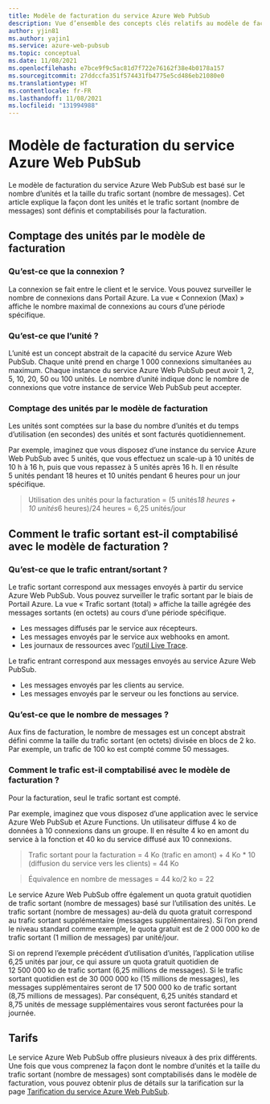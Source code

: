 ```yaml
---
title: Modèle de facturation du service Azure Web PubSub
description: Vue d’ensemble des concepts clés relatifs au modèle de facturation du service Azure Web PubSub.
author: yjin81
ms.author: yajin1
ms.service: azure-web-pubsub
ms.topic: conceptual
ms.date: 11/08/2021
ms.openlocfilehash: e7bce9f9c5ac81d7f722e76162f38e4b0178a157
ms.sourcegitcommit: 27ddccfa351f574431fb4775e5cd486eb21080e0
ms.translationtype: HT
ms.contentlocale: fr-FR
ms.lasthandoff: 11/08/2021
ms.locfileid: "131994988"
---
```

# <a name="billing-model-of-azure-web-pubsub-service"></a>Modèle de facturation du service Azure Web PubSub

Le modèle de facturation du service Azure Web PubSub est basé sur le nombre d’unités et la taille du trafic sortant (nombre de messages). Cet article explique la façon dont les unités et le trafic sortant (nombre de messages) sont définis et comptabilisés pour la facturation.

## <a name="how-units-are-counted-with-billing-model"></a>Comptage des unités par le modèle de facturation

### <a name="what-is-the-connection"></a>Qu’est-ce que la connexion ?

La connexion se fait entre le client et le service. Vous pouvez surveiller le nombre de connexions dans Portail Azure. La vue « Connexion (Max) » affiche le nombre maximal de connexions au cours d’une période spécifique. 

### <a name="what-is-the-unit"></a>Qu’est-ce que l’unité ?

L’unité est un concept abstrait de la capacité du service Azure Web PubSub. Chaque unité prend en charge 1 000 connexions simultanées au maximum. Chaque instance du service Azure Web PubSub peut avoir 1, 2, 5, 10, 20, 50 ou 100 unités. Le nombre d’unité indique donc le nombre de connexions que votre instance de service Web PubSub peut accepter.

###  <a name="how-units-are-counted-with-billing-model"></a>Comptage des unités par le modèle de facturation

Les unités sont comptées sur la base du nombre d’unités et du temps d’utilisation (en secondes) des unités et sont facturés quotidiennement. 

Par exemple, imaginez que vous disposez d’une instance du service Azure Web PubSub avec 5 unités, que vous effectuez un scale-up à 10 unités de 10 h à 16 h, puis que vous repassez à 5 unités après 16 h. Il en résulte 5 unités pendant 18 heures et 10 unités pendant 6 heures pour un jour spécifique.

> Utilisation des unités pour la facturation = (5 unités*18 heures + 10 unités*6 heures)/24 heures = 6,25 unités/jour

## <a name="how-outbound-traffic-is-counted-with-billing-model"></a>Comment le trafic sortant est-il comptabilisé avec le modèle de facturation ?

### <a name="what-is-inboundoutbound-traffic"></a>Qu’est-ce que le trafic entrant/sortant ? 

Le trafic sortant correspond aux messages envoyés à partir du service Azure Web PubSub. Vous pouvez surveiller le trafic sortant par le biais de Portail Azure. La vue « Trafic sortant (total) » affiche la taille agrégée des messages sortants (en octets) au cours d’une période spécifique.

- Les messages diffusés par le service aux récepteurs.
- Les messages envoyés par le service aux webhooks en amont.
- Les journaux de ressources avec l’[outil Live Trace](./howto-troubleshoot-resource-logs.md#capture-resource-logs-with-live-trace-tool). 

Le trafic entrant correspond aux messages envoyés au service Azure Web PubSub. 

- Les messages envoyés par les clients au service.
- Les messages envoyés par le serveur ou les fonctions au service.

### <a name="what-is-message-count"></a>Qu’est-ce que le nombre de messages ?

Aux fins de facturation, le nombre de messages est un concept abstrait défini comme la taille du trafic sortant (en octets) divisée en blocs de 2 ko. Par exemple, un trafic de 100 ko est compté comme 50 messages.  

### <a name="how-traffic-is-counted-with-billing-model"></a>Comment le trafic est-il comptabilisé avec le modèle de facturation ?

Pour la facturation, seul le trafic sortant est compté. 

Par exemple, imaginez que vous disposez d’une application avec le service Azure Web PubSub et Azure Functions. Un utilisateur diffuse 4 ko de données à 10 connexions dans un groupe. Il en résulte 4 ko en amont du service à la fonction et 40 ko du service diffusé aux 10 connexions.

> Trafic sortant pour la facturation = 4 Ko (trafic en amont) + 4 Ko * 10 (diffusion du service vers les clients) = 44 Ko

> Équivalence en nombre de messages = 44 ko/2 ko = 22

Le service Azure Web PubSub offre également un quota gratuit quotidien de trafic sortant (nombre de messages) basé sur l’utilisation des unités. Le trafic sortant (nombre de messages) au-delà du quota gratuit correspond au trafic sortant supplémentaire (messages supplémentaires). Si l’on prend le niveau standard comme exemple, le quota gratuit est de 2 000 000 ko de trafic sortant (1 million de messages) par unité/jour.

Si on reprend l’exemple précédent d’utilisation d’unités, l’application utilise 6,25 unités par jour, ce qui assure un quota gratuit quotidien de 12 500 000 ko de trafic sortant (6,25 millions de messages). Si le trafic sortant quotidien est de 30 000 000 ko (15 millions de messages), les messages supplémentaires seront de 17 500 000 ko de trafic sortant (8,75 millions de messages). Par conséquent, 6,25 unités standard et 8,75 unités de message supplémentaires vous seront facturées pour la journée.

## <a name="pricing"></a>Tarifs 

Le service Azure Web PubSub offre plusieurs niveaux à des prix différents. Une fois que vous comprenez la façon dont le nombre d’unités et la taille du trafic sortant (nombre de messages) sont comptabilisés dans le modèle de facturation, vous pouvez obtenir plus de détails sur la tarification sur la page [Tarification du service Azure Web PubSub](https://azure.microsoft.com/pricing/details/web-pubsub).





